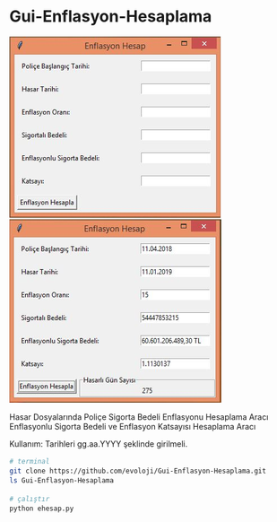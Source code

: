 # Gui-Enflasyon-Hesaplama
![alt text](https://github.com/evoloji/Gui-Enflasyon-Hesaplama/blob/master/bos.jpg)
![alt text](https://github.com/evoloji/Gui-Enflasyon-Hesaplama/blob/master/run.jpg)

Hasar Dosyalarında Poliçe Sigorta Bedeli Enflasyonu Hesaplama Aracı
Enflasyonlu Sigorta Bedeli ve Enflasyon Katsayısı Hesaplama Aracı

Kullanım:
Tarihleri gg.aa.YYYY şeklinde girilmeli.

```sh
# terminal
git clone https://github.com/evoloji/Gui-Enflasyon-Hesaplama.git
ls Gui-Enflasyon-Hesaplama

# çalıştır
python ehesap.py
```


